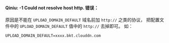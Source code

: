 
#### Qiniu: -1 Could not resolve host http. 错误：
原因是不能在 `UPLOAD_DOMAIN_DEFAULT` 域名前加 `http://` 之类的协议，
把配置文件中的 `UPLOAD_DOMAIN_DEFAULT` 值中的 `http://` 去掉即可。
如：
```
UPLOAD_DOMAIN_DEFAULT=xxxx.bkt.clouddn.com
```
